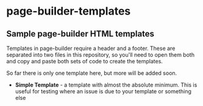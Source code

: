 # page-builder-templates
## Sample page-builder HTML templates

Templates in page-builder require a header and a footer. These are separated into two files in this repository, so you'll need to open them both and copy and paste both sets of code to create the templates.

So far there is only one template here, but more will be added soon.

- **Simple Template** - a template with almost the absolute minimum. This is useful for testing where an issue is due to your template or something else
